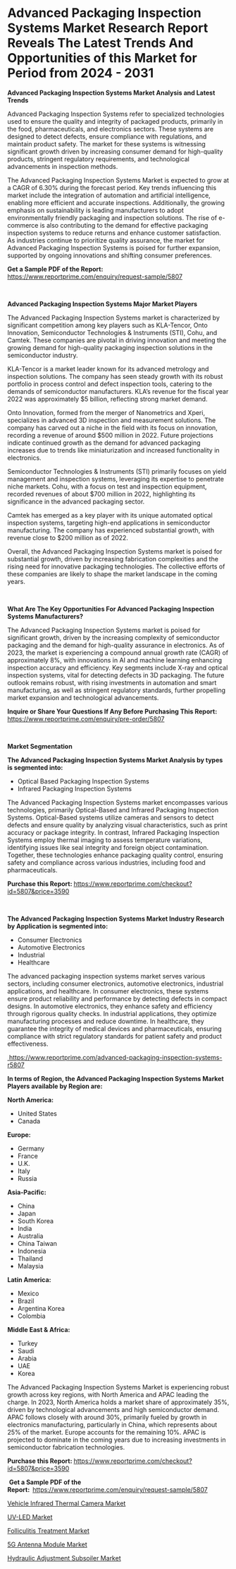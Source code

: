 <p><h1>Advanced Packaging Inspection Systems Market Research Report Reveals The Latest Trends And Opportunities of this Market for Period from 2024 - 2031</h1></p><p><strong>Advanced Packaging Inspection Systems Market Analysis and Latest Trends</strong></p>
<p><p>Advanced Packaging Inspection Systems refer to specialized technologies used to ensure the quality and integrity of packaged products, primarily in the food, pharmaceuticals, and electronics sectors. These systems are designed to detect defects, ensure compliance with regulations, and maintain product safety. The market for these systems is witnessing significant growth driven by increasing consumer demand for high-quality products, stringent regulatory requirements, and technological advancements in inspection methods.</p><p>The Advanced Packaging Inspection Systems Market is expected to grow at a CAGR of 6.30% during the forecast period. Key trends influencing this market include the integration of automation and artificial intelligence, enabling more efficient and accurate inspections. Additionally, the growing emphasis on sustainability is leading manufacturers to adopt environmentally friendly packaging and inspection solutions. The rise of e-commerce is also contributing to the demand for effective packaging inspection systems to reduce returns and enhance customer satisfaction. As industries continue to prioritize quality assurance, the market for Advanced Packaging Inspection Systems is poised for further expansion, supported by ongoing innovations and shifting consumer preferences.</p></p>
<p><strong>Get a Sample PDF of the Report:&nbsp;</strong> <a href="https://www.reportprime.com/enquiry/request-sample/5807">https://www.reportprime.com/enquiry/request-sample/5807</a></p>
<p>&nbsp;</p>
<p><strong>Advanced Packaging Inspection Systems Major Market Players</strong></p>
<p><p>The Advanced Packaging Inspection Systems market is characterized by significant competition among key players such as KLA-Tencor, Onto Innovation, Semiconductor Technologies & Instruments (STI), Cohu, and Camtek. These companies are pivotal in driving innovation and meeting the growing demand for high-quality packaging inspection solutions in the semiconductor industry.</p><p>KLA-Tencor is a market leader known for its advanced metrology and inspection solutions. The company has seen steady growth with its robust portfolio in process control and defect inspection tools, catering to the demands of semiconductor manufacturers. KLA’s revenue for the fiscal year 2022 was approximately $5 billion, reflecting strong market demand.</p><p>Onto Innovation, formed from the merger of Nanometrics and Xperi, specializes in advanced 3D inspection and measurement solutions. The company has carved out a niche in the field with its focus on innovation, recording a revenue of around $500 million in 2022. Future projections indicate continued growth as the demand for advanced packaging increases due to trends like miniaturization and increased functionality in electronics.</p><p>Semiconductor Technologies & Instruments (STI) primarily focuses on yield management and inspection systems, leveraging its expertise to penetrate niche markets. Cohu, with a focus on test and inspection equipment, recorded revenues of about $700 million in 2022, highlighting its significance in the advanced packaging sector. </p><p>Camtek has emerged as a key player with its unique automated optical inspection systems, targeting high-end applications in semiconductor manufacturing. The company has experienced substantial growth, with revenue close to $200 million as of 2022.</p><p>Overall, the Advanced Packaging Inspection Systems market is poised for substantial growth, driven by increasing fabrication complexities and the rising need for innovative packaging technologies. The collective efforts of these companies are likely to shape the market landscape in the coming years.</p></p>
<p>&nbsp;</p>
<p><strong>What Are The Key Opportunities For Advanced Packaging Inspection Systems Manufacturers?</strong></p>
<p><p>The Advanced Packaging Inspection Systems market is poised for significant growth, driven by the increasing complexity of semiconductor packaging and the demand for high-quality assurance in electronics. As of 2023, the market is experiencing a compound annual growth rate (CAGR) of approximately 8%, with innovations in AI and machine learning enhancing inspection accuracy and efficiency. Key segments include X-ray and optical inspection systems, vital for detecting defects in 3D packaging. The future outlook remains robust, with rising investments in automation and smart manufacturing, as well as stringent regulatory standards, further propelling market expansion and technological advancements.</p></p>
<p><strong>Inquire or Share Your Questions If Any Before Purchasing This Report:</strong> <a href="https://www.reportprime.com/enquiry/pre-order/5807">https://www.reportprime.com/enquiry/pre-order/5807</a></p>
<p>&nbsp;</p>
<p><strong>Market Segmentation</strong></p>
<p><strong>The Advanced Packaging Inspection Systems Market Analysis by types is segmented into:</strong></p>
<p><ul><li>Optical Based Packaging Inspection Systems</li><li>Infrared Packaging Inspection Systems</li></ul></p>
<p><p>The Advanced Packaging Inspection Systems market encompasses various technologies, primarily Optical-Based and Infrared Packaging Inspection Systems. Optical-Based systems utilize cameras and sensors to detect defects and ensure quality by analyzing visual characteristics, such as print accuracy or package integrity. In contrast, Infrared Packaging Inspection Systems employ thermal imaging to assess temperature variations, identifying issues like seal integrity and foreign object contamination. Together, these technologies enhance packaging quality control, ensuring safety and compliance across various industries, including food and pharmaceuticals.</p></p>
<p><strong>Purchase this Report:&nbsp;</strong><a href="https://www.reportprime.com/checkout?id=5807&price=3590">https://www.reportprime.com/checkout?id=5807&price=3590</a></p>
<p>&nbsp;</p>
<p><strong>The Advanced Packaging Inspection Systems Market Industry Research by Application is segmented into:</strong></p>
<p><ul><li>Consumer Electronics</li><li>Automotive Electronics</li><li>Industrial</li><li>Healthcare</li></ul></p>
<p><p>The advanced packaging inspection systems market serves various sectors, including consumer electronics, automotive electronics, industrial applications, and healthcare. In consumer electronics, these systems ensure product reliability and performance by detecting defects in compact designs. In automotive electronics, they enhance safety and efficiency through rigorous quality checks. In industrial applications, they optimize manufacturing processes and reduce downtime. In healthcare, they guarantee the integrity of medical devices and pharmaceuticals, ensuring compliance with strict regulatory standards for patient safety and product effectiveness.</p></p>
<p><a href="https://www.reportprime.com/advanced-packaging-inspection-systems-r5807">&nbsp;https://www.reportprime.com/advanced-packaging-inspection-systems-r5807</a></p>
<p><strong>In terms of Region, the Advanced Packaging Inspection Systems Market Players available by Region are:</strong></p>
<p>
    <p> <strong> North America: </strong>
        <ul>
            <li>United States</li>
            <li>Canada</li>
        </ul>
        </p> 
    <p> <strong> Europe: </strong>
        <ul>
            <li>Germany</li>
            <li>France</li>
            <li>U.K.</li>
            <li>Italy</li>
            <li>Russia</li>
        </ul>
        </p> 
    <p> <strong> Asia-Pacific: </strong>
        <ul>
            <li>China</li>
            <li>Japan</li>
            <li>South Korea</li>
            <li>India</li>
            <li>Australia</li>
            <li>China Taiwan</li>
            <li>Indonesia</li>
            <li>Thailand</li>
            <li>Malaysia</li>
        </ul>
        </p> 
    <p> <strong> Latin America: </strong>
        <ul>
            <li>Mexico</li>
            <li>Brazil</li>
            <li>Argentina Korea</li>
            <li>Colombia</li>
        </ul>
        </p> 
    <p> <strong> Middle East & Africa: </strong>
        <ul>
            <li>Turkey</li>
            <li>Saudi</li>
            <li>Arabia</li>
            <li>UAE</li>
            <li>Korea</li>
        </ul>
    </p>
    </p>
<p><p>The Advanced Packaging Inspection Systems Market is experiencing robust growth across key regions, with North America and APAC leading the charge. In 2023, North America holds a market share of approximately 35%, driven by technological advancements and high semiconductor demand. APAC follows closely with around 30%, primarily fueled by growth in electronics manufacturing, particularly in China, which represents about 25% of the market. Europe accounts for the remaining 10%. APAC is projected to dominate in the coming years due to increasing investments in semiconductor fabrication technologies.</p></p>
<p><strong>Purchase this Report: </strong><a href="https://www.reportprime.com/checkout?id=5807&price=3590">https://www.reportprime.com/checkout?id=5807&price=3590</a></p>
<p>&nbsp;<strong>Get a Sample PDF of the Report:&nbsp;&nbsp;</strong><a href="https://www.reportprime.com/enquiry/request-sample/5807">https://www.reportprime.com/enquiry/request-sample/5807</a></p>
<p><strong></strong></p>
<p><p><a href="https://issuu.com/reportprime-2/docs/vehicle-infrared-thermal-camera-mar_85e9570942ce4f">Vehicle Infrared Thermal Camera Market</a></p><p><a href="https://github.com/RichRobinson5/Market-Research-Report-List-6/blob/main/uv-led-market.md">UV-LED Market</a></p><p><a href="https://www.linkedin.com/pulse/what-innovations-shaping-folliculitis-treatment-market-noecc?trackingId=TElXIy2eSeuBn98z7r15ww%3D%3D">Folliculitis Treatment Market</a></p><p><a href="https://medium.com/@clairedivash14/charting-the-future-comprehensive-analysis-of-the-global-5g-antenna-module-market-2024-2031-30e92815acb2">5G Antenna Module Market</a></p><p><a href="https://issuu.com/reportprime-2/docs/hydraulic-adjustment-subsoiler-mark_a060fa99d6957c">Hydraulic Adjustment Subsoiler Market</a></p></p>